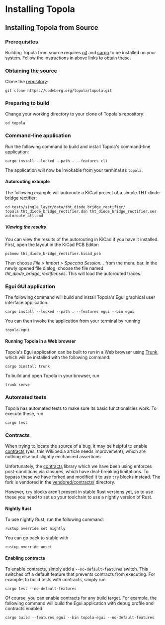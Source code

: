 # Installing Topola

## Installing Topola from Source

### Prerequisites

Building Topola from source requires
[git](https://git-scm.com/book/en/v2/Getting-Started-Installing-Git) and
[cargo](https://doc.rust-lang.org/cargo/getting-started/installation.html)
to be installed on your system. Follow the instructions in above links
to obtain these.

### Obtaining the source

Clone the [repository](https://codeberg.org/topola/topola):

    git clone https://codeberg.org/topola/topola.git

### Preparing to build

Change your working directory to your clone of Topola's repository:

    cd topola

### Command-line application

Run the following command to build and install Topola's command-line
application:

    cargo install --locked --path . --features cli

The application will now be invokable from your terminal as `topola`.

#### Autorouting example

The following example will autoroute a KiCad project of a simple THT
diode bridge rectifier:

```
cd tests/single_layer/data/tht_diode_bridge_rectifier/
topola tht_diode_bridge_rectifier.dsn tht_diode_bridge_rectifier.ses autoroute_all.cmd
```

##### Viewing the results

You can view the results of the autorouting in KiCad if you have it
installed. First, open the layout in the KiCad PCB Editor:

```
pcbnew tht_diode_bridge_rectifier.kicad_pcb
```

Then choose *File > Import > Specctra Session...* from the menu bar.
In the newly opened file dialog, choose the file named
*tht_diode_bridge_rectifier.ses*. This will load the autorouted traces.

### Egui GUI application

The following command will build and install Topola's Egui graphical
user interface application:

    cargo install --locked --path . --features egui --bin egui

You can then invoke the application from your terminal by running

```
topola-egui
```

#### Running Topola in a Web browser

Topola's Egui application can be built to run in a Web browser using
[Trunk](https://trunkrs.dev/), which will be installed with the
following command:

    cargo binstall trunk

To build and open Topola in your browser, run

    trunk serve

### Automated tests

Topola has automated tests to make sure its basic functionalities work.
To execute these, run

    cargo test

### Contracts

When trying to locate the source of a bug, it may be helpful to enable
[contracts](https://en.wikipedia.org/wiki/Design_by_contract) (yes, this
Wikipedia article needs improvement), which are nothing else but
slightly enchanced assertions.

Unfortunately, the
[contracts](https://docs.rs/contracts/latest/contracts/) library which
we have been using enforces post-conditions via closures, which have
deal-breaking limitations. To bypass these we have forked and modified it
to use `try` blocks instead. The fork is vendored in the
[vendored/contracts/](vendored/contracts/) directory.

However, `try` blocks aren't present in stable Rust versions yet, so to
use these you need to set up your toolchain to use a nightly version of
Rust.

#### Nightly Rust

To use nightly Rust, run the following command:

    rustup override set nightly

You can go back to stable with

    rustup override unset

#### Enabling contracts

To enable contracts, simply add a `--no-default-features` switch. This
switches off a default feature that prevents contracts from executing.
For example, to build tests with contracts, simply run

    cargo test --no-default-features

Of course, you can enable contracts for any build target. For example,
the following command will build the Egui application with debug profile
and contracts enabled:

    cargo build --features egui --bin topola-egui --no-default-features
